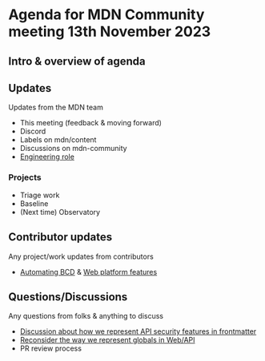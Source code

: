 # Agenda for MDN Community meeting 13th November 2023

## Intro & overview of agenda

## Updates

Updates from the MDN team

- This meeting (feedback & moving forward)
- Discord
- Labels on mdn/content
- Discussions on mdn-community
- [Engineering role](https://www.mozilla.org/en-US/careers/position/gh/5448569/)

### Projects

- Triage work
- Baseline
- (Next time) Observatory

## Contributor updates

Any project/work updates from contributors

- [Automating BCD](https://github.com/openwebdocs/project/issues/168) & [Web platform features](https://github.com/openwebdocs/project/issues/169)

## Questions/Discussions

Any questions from folks & anything to discuss

- [Discussion about how we represent API security features in frontmatter](https://github.com/orgs/mdn/discussions/288)
- [Reconsider the way we represent globals in Web/API](https://github.com/orgs/mdn/discussions/360)
- PR review process
